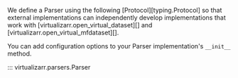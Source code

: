 We define a Parser using the following [Protocol][typing.Protocol] so that external implementations can
independently develop implementations that work with [virtualizarr.open_virtual_dataset][] and [virtualizarr.open_virtual_mfdataset][].

You can add configuration options to your Parser implementation's `__init__` method.

::: virtualizarr.parsers.Parser
